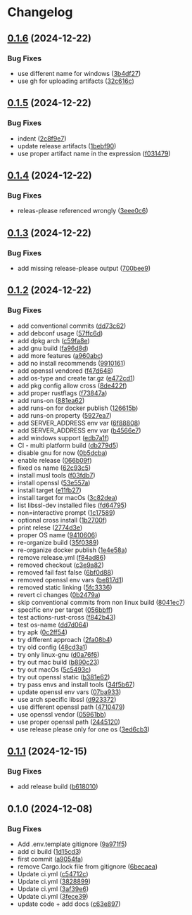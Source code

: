 # Changelog

## [0.1.6](https://github.com/opsplane-services/am2am/compare/v0.1.5...v0.1.6) (2024-12-22)


### Bug Fixes

* use different name for windows ([3b4df27](https://github.com/opsplane-services/am2am/commit/3b4df275f06f6d4334c9ca90c80498f3a8983739))
* use gh for uploading artifacts ([32c616c](https://github.com/opsplane-services/am2am/commit/32c616c2115422659d11218a7798b25c37fabc7d))

## [0.1.5](https://github.com/opsplane-services/am2am/compare/v0.1.4...v0.1.5) (2024-12-22)


### Bug Fixes

* indent ([2c8f9e7](https://github.com/opsplane-services/am2am/commit/2c8f9e77d0a3400603672027fa5ae63cdf478c66))
* update release artifacts ([1bebf90](https://github.com/opsplane-services/am2am/commit/1bebf909708051c19b1f57ea5bcdb121606e8caf))
* use proper artifact name in the expression ([f031479](https://github.com/opsplane-services/am2am/commit/f03147904c40b2c51cd62db7046a3f5b65af4469))

## [0.1.4](https://github.com/opsplane-services/am2am/compare/v0.1.3...v0.1.4) (2024-12-22)


### Bug Fixes

* releas-please referenced wrongly ([3eee0c6](https://github.com/opsplane-services/am2am/commit/3eee0c600a69ffc5b2d79835d6b83f1a4fff8365))

## [0.1.3](https://github.com/opsplane-services/am2am/compare/v0.1.2...v0.1.3) (2024-12-22)


### Bug Fixes

* add missing release-please output ([700bee9](https://github.com/opsplane-services/am2am/commit/700bee9ae72e700c95154e7b7710888ea9e112b0))

## [0.1.2](https://github.com/opsplane-services/am2am/compare/v0.1.1...v0.1.2) (2024-12-22)


### Bug Fixes

* add conventional commits ([dd73c62](https://github.com/opsplane-services/am2am/commit/dd73c627f0d9481647381af1e80e430f8cb8f8d4))
* add debconf usage ([57ffc6d](https://github.com/opsplane-services/am2am/commit/57ffc6da6e37f3d465bbc298aad84d9dd550a497))
* add dpkg arch ([c59fa8e](https://github.com/opsplane-services/am2am/commit/c59fa8e771c54dcf3b923a53c4f52c7c916dbb8a))
* add gnu build ([fa96d8d](https://github.com/opsplane-services/am2am/commit/fa96d8da39b9fcc7a023895626d9695edce6d63f))
* add more features ([a960abc](https://github.com/opsplane-services/am2am/commit/a960abc193006c2eda66c9e62eae126c3483b261))
* add no install recommends ([9910161](https://github.com/opsplane-services/am2am/commit/991016144b7a73dc95bd729a6fe26415410379e3))
* add openssl vendored ([f47d648](https://github.com/opsplane-services/am2am/commit/f47d6486563a9f52689a0a0deabfa49a74ab6623))
* add os-type and create tar.gz ([e472cd1](https://github.com/opsplane-services/am2am/commit/e472cd1e9eb283bca87fc861d596bc641e79a1b1))
* add pkg config allow cross ([8de422f](https://github.com/opsplane-services/am2am/commit/8de422f6c52c49200e96412d7765075cc1414e7a))
* add proper rustflags ([f73847a](https://github.com/opsplane-services/am2am/commit/f73847af7fe407bf39471cec32b0fcc1896026b2))
* add runs-on ([881ea62](https://github.com/opsplane-services/am2am/commit/881ea62a10c85c3b623e44e5b0cc66bade16f0ef))
* add runs-on for docker publish ([126615b](https://github.com/opsplane-services/am2am/commit/126615b1f9d747460a067cf9091236b4dcb79beb))
* add runs-on property ([5927ea7](https://github.com/opsplane-services/am2am/commit/5927ea73bc4e0fbfc1a35e681542c881bb0d6f0c))
* add SERVER_ADDRESS env var ([6f88808](https://github.com/opsplane-services/am2am/commit/6f888080cb6b15f509718077d98970b27fe7ebd2))
* add SERVER_ADDRESS env var ([b4566e7](https://github.com/opsplane-services/am2am/commit/b4566e7d298c43e7337a2442b6f6013796767e81))
* add windows support ([edb7a1f](https://github.com/opsplane-services/am2am/commit/edb7a1f081a2cc814389f7954a2e297e707948de))
* CI - multi platform build ([db279d5](https://github.com/opsplane-services/am2am/commit/db279d508209ea69fbbe364a850ba0c7e0a03c98))
* disable gnu for now ([0b5dcba](https://github.com/opsplane-services/am2am/commit/0b5dcba290f33dee338d8e5449202988b55a539e))
* enable release ([066b09f](https://github.com/opsplane-services/am2am/commit/066b09f67da93c441fbc2234c06690689cbad245))
* fixed os name ([62c93c5](https://github.com/opsplane-services/am2am/commit/62c93c59e3d144fc46bc6dfa44b6d1fcee8420bc))
* install musl tools ([f03fdb7](https://github.com/opsplane-services/am2am/commit/f03fdb77d65a1a81bad1c8adcb628179860534ef))
* install openssl ([53e557a](https://github.com/opsplane-services/am2am/commit/53e557a7ee7acdbb9989b4bb255f2c4f963f8d8e))
* install target ([e11fb27](https://github.com/opsplane-services/am2am/commit/e11fb2718eb3949d758e3e0b2e73085eeaf91859))
* install target for macOs ([3c82dea](https://github.com/opsplane-services/am2am/commit/3c82dea0129653c1109d583600d1b36f0effb965))
* list libssl-dev installed files ([fd64795](https://github.com/opsplane-services/am2am/commit/fd64795d54dea60dbfa3288069e886afc185e264))
* non=interactive prompt ([1c17589](https://github.com/opsplane-services/am2am/commit/1c1758959f37b6efc3874d2d15791d321786bd8d))
* optional cross install ([1b2700f](https://github.com/opsplane-services/am2am/commit/1b2700fd6e7a0c4b2cc2fa79577a5bf85eb28221))
* print relese ([2774d3e](https://github.com/opsplane-services/am2am/commit/2774d3ec2553bebbe79bf3d62da5bb12f96ab4ce))
* proper OS name ([9410606](https://github.com/opsplane-services/am2am/commit/9410606c7590cd654135f6bf9f9c2af1fd1b72be))
* re-organize build ([35f0389](https://github.com/opsplane-services/am2am/commit/35f038940d2927d686c4678b518900ef2f42043c))
* re-organize docker publish ([1e4e58a](https://github.com/opsplane-services/am2am/commit/1e4e58afebf529bfae9099fed8675b95500a18c5))
* remove release.yml ([f84ad86](https://github.com/opsplane-services/am2am/commit/f84ad868af754581606be566166d21536dc20ad0))
* removed checkout ([c3e9a82](https://github.com/opsplane-services/am2am/commit/c3e9a822ea873add17dab811c8639571b8565411))
* removed fail fast false ([6bf0d88](https://github.com/opsplane-services/am2am/commit/6bf0d88d0a06668ff431ddd8dcaa25d8419d4a04))
* removed openssl env vars ([be817d1](https://github.com/opsplane-services/am2am/commit/be817d1ebc79ec555c5795acc474d8b07d7eface))
* removed static linking ([5fc3336](https://github.com/opsplane-services/am2am/commit/5fc333658e442cc5c80ffd32d6a518ab35e1be7b))
* revert ci changes ([0b2479a](https://github.com/opsplane-services/am2am/commit/0b2479ac4980bb8e5fc08308fb5c47a34f3f5a9d))
* skip conventional commits from non linux build ([8041ec7](https://github.com/opsplane-services/am2am/commit/8041ec73e2477c4e40a522ba9efe4c0f2feea265))
* specific env per target ([056bbff](https://github.com/opsplane-services/am2am/commit/056bbff702d4f2acc14dd944d495693582682208))
* test actions-rust-cross ([f842b43](https://github.com/opsplane-services/am2am/commit/f842b437df650973101a3449885000967722ae48))
* test os-name ([dd7d064](https://github.com/opsplane-services/am2am/commit/dd7d0645a8a84048facc2710af9b15ed4c3c701d))
* try apk ([0c2ff54](https://github.com/opsplane-services/am2am/commit/0c2ff549d54d42d8574ed3cafda1729d29ff0be1))
* try different approach ([2fa08b4](https://github.com/opsplane-services/am2am/commit/2fa08b4fe532da04ddabd69da0ea0833bb9b3d23))
* try old config ([48cd3a1](https://github.com/opsplane-services/am2am/commit/48cd3a1431f08078213fa1465cde17f3b27e8652))
* try only linux-gnu ([d0a76f6](https://github.com/opsplane-services/am2am/commit/d0a76f6146fbb8c374c0fdb8c5fa222b42f8cb34))
* try out mac build ([b890c23](https://github.com/opsplane-services/am2am/commit/b890c231231b8dbb725f40fcb6569974a8b9994b))
* try out macOs ([5c5493c](https://github.com/opsplane-services/am2am/commit/5c5493c1acc0484aebb282dc8f0de3ade14520f6))
* try out openssl static ([b381e62](https://github.com/opsplane-services/am2am/commit/b381e62346720defd07b95708c42eeb46fa7a2d4))
* try pass envs and install tools ([34f5b67](https://github.com/opsplane-services/am2am/commit/34f5b67a430890d84b180c7ab224ffc5c89d9d28))
* update openssl env vars ([07ba933](https://github.com/opsplane-services/am2am/commit/07ba933c6400cd23e96ac17d6f69f975ba3ce0ad))
* use arch specific libssl ([d923372](https://github.com/opsplane-services/am2am/commit/d923372dee6bb201695def5e30a05e0b84904c06))
* use different openssl path ([4710479](https://github.com/opsplane-services/am2am/commit/4710479b1660cf79e47aebc9c6dee67789fe37bf))
* use openssl vendor ([05961bb](https://github.com/opsplane-services/am2am/commit/05961bb972378681192ee0f837340ab670d392a7))
* use proper openssl path ([2445120](https://github.com/opsplane-services/am2am/commit/2445120c24f0a89365048b479be82ca096dd195e))
* use release please only for one os ([3ed6cb3](https://github.com/opsplane-services/am2am/commit/3ed6cb369976b9add1bbd404c437f04644c4c2cb))

## [0.1.1](https://github.com/opsplane-services/am2am/compare/v0.1.0...v0.1.1) (2024-12-15)


### Bug Fixes

* add release build ([b618010](https://github.com/opsplane-services/am2am/commit/b6180105a57bac9ee3153aec3acdfde48a514807))

## 0.1.0 (2024-12-08)


### Bug Fixes

* Add .env.template gitignore ([9a971f5](https://github.com/opsplane-services/am2am/commit/9a971f51b91aaeb9c466b2e10a8c33e3e8637667))
* add ci build ([1d15cd3](https://github.com/opsplane-services/am2am/commit/1d15cd3c8c18bd71815fa5717d82f14733542cc6))
* first commit ([a9054fa](https://github.com/opsplane-services/am2am/commit/a9054fa8630eccf3e13cce4157c8ee5222e5553e))
* remove Cargo.lock file from gitignore ([6becaea](https://github.com/opsplane-services/am2am/commit/6becaea92e26135f12de8e4a9f4f4597feaf3b37))
* Update ci.yml ([c54712c](https://github.com/opsplane-services/am2am/commit/c54712c5c601d0ed94fc3d3cb91392acc85b5cc7))
* Update ci.yml ([3828899](https://github.com/opsplane-services/am2am/commit/38288990ec62e71a71046b12b2900871a37b3b05))
* Update ci.yml ([3af39e6](https://github.com/opsplane-services/am2am/commit/3af39e63b3cd738eb3b797877e108e28edac56f4))
* Update ci.yml ([3fece39](https://github.com/opsplane-services/am2am/commit/3fece39c6db3a5e2dc7f27d4479ce575df186eaa))
* update code + add docs ([c63e897](https://github.com/opsplane-services/am2am/commit/c63e897d72006ed0ba491dbda1f94079733cbf6c))

